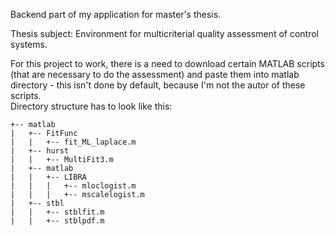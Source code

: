 Backend part of my application for master's thesis.

Thesis subject: Environment for multicriterial quality assessment of control systems.

For this project to work, there is a need to download certain MATLAB scripts (that are necessary to do the assessment) and paste them into matlab directory - this isn't done by default, because I'm not the autor of these scripts.  
Directory structure has to look like this:
```
+-- matlab  
|   +-- FitFunc  
|   |   +-- fit_ML_laplace.m  
|   +-- hurst  
|   |   +-- MultiFit3.m  
|   +-- matlab  
|   |   +-- LIBRA  
|   |   |   +-- mloclogist.m  
|   |   |   +-- mscalelogist.m  
|   +-- stbl  
|   |   +-- stblfit.m  
|   |   +-- stblpdf.m
```